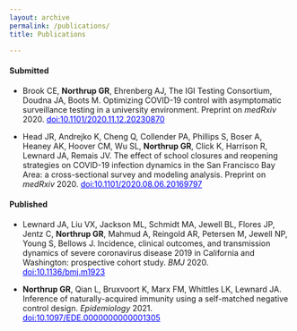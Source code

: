 ```yaml
---
layout: archive
permalink: /publications/
title: Publications

---
```

#### Submitted

- Brook CE, <b> Northrup GR</b>, Ehrenberg AJ, The IGI Testing Consortium, Doudna JA, Boots M. Optimizing COVID-19 control with asymptomatic surveillance testing in a university environment. Preprint on <i>medRxiv</i> 2020. <a href="https://doi.org/10.1101/2020.11.12.20230870" target="_blank" style="color:blue;"> doi:10.1101/2020.11.12.20230870 </a>

- Head JR, Andrejko K, Cheng Q, Collender PA, Phillips S, Boser A, Heaney AK, Hoover CM, Wu SL, <b>Northrup GR</b>, Click K, Harrison R, Lewnard JA, Remais JV. The effect of school closures and reopening strategies on COVID-19 infection dynamics in the San Francisco Bay Area: a cross-sectional survey and modeling analysis. Preprint on <i>medRxiv</i> 2020. <a href="https://doi.org/10.1101/2020.08.06.20169797" target="_blank" style="color:blue;"> doi:10.1101/2020.08.06.20169797 </a>

#### Published

- Lewnard JA, Liu VX, Jackson ML, Schmidt MA, Jewell BL, Flores JP, Jentz C, <b>Northrup GR</b>, Mahmud A, Reingold AR, Petersen M, Jewell NP, Young S, Bellows J. Incidence, clinical outcomes, and transmission dynamics of severe coronavirus disease 2019 in California and Washington: prospective cohort study. <i>BMJ</i> 2020. <a href="https://www.bmj.com/content/369/bmj.m1923" target="_blank" style="color:blue;"> doi:10.1136/bmj.m1923 </a>

- <b>Northrup GR</b>, Qian L, Bruxvoort K, Marx FM, Whittles LK, Lewnard JA. Inference of naturally-acquired immunity using a self-matched negative control design. <i>Epidemiology</i> 2021. <a href="https://journals.lww.com/epidem/Fulltext/2021/03000/Inference_of_Naturally_Acquired_Immunity_Using_a.3.aspx" target="_blank" style="color:blue;"> doi:10.1097/EDE.0000000000001305 </a>
